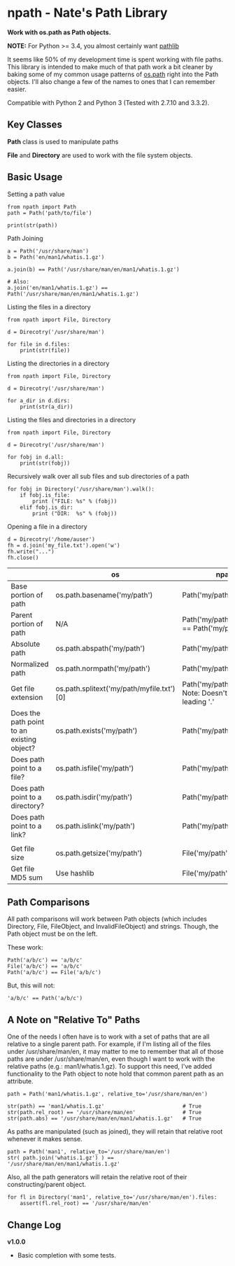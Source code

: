 npath - Nate's Path Library
===========================

**Work with os.path as Path objects.**

**NOTE:** For Python >= 3.4, you almost certainly want
[pathlib](https://docs.python.org/3/library/pathlib.html)

It seems like 50% of my development time is spent working with file paths.
This library is intended to make much of that path work a bit cleaner
by baking some of my common usage patterns of
[os.path](https://docs.python.org/2/library/os.path.html) right into the 
Path objects.  I'll also change a few of the names to ones that
I can remember easier.

Compatible with Python 2 and Python 3
(Tested with 2.7.10 and 3.3.2).


Key Classes
-----------

**Path** class is used to manipulate paths
 
**File** and **Directory** are used to work with the file system
objects.


Basic Usage
-----------

Setting a path value 

    from npath import Path
    path = Path('path/to/file')
    
    print(str(path))
    
    
Path Joining

    a = Path('/usr/share/man')
    b = Path('en/man1/whatis.1.gz')
    
    a.join(b) == Path('/usr/share/man/en/man1/whatis.1.gz')
    
    # Also:
    a.join('en/man1/whatis.1.gz') == Path('/usr/share/man/en/man1/whatis.1.gz')
    
    
Listing the files in a directory

    from npath import File, Directory
    
    d = Direcotry('/usr/share/man')
    
    for file in d.files:
        print(str(file))


Listing the directories in a directory

    from npath import File, Directory
    
    d = Direcotry('/usr/share/man')
    
    for a_dir in d.dirs:
        print(str(a_dir))


Listing the files and directories in a directory

    from npath import File, Directory
    
    d = Direcotry('/usr/share/man')
    
    for fobj in d.all:
        print(str(fobj))


Recursively walk over all sub files and sub directories of a path

    for fobj in Directory('/usr/share/man').walk():
        if fobj.is_file:
            print ("FILE: %s" % (fobj))
        elif fobj.is_dir:
            print ("DIR:  %s" % (fobj))


Opening a file in a directory

    d = Direcotry('/home/auser')
    fh = d.join('my_file.txt').open('w')
    fh.write("...")
    fh.close()


|                                            | os                                        | npath                                                        |
|--------------------------------------------|-------------------------------------------|--------------------------------------------------------------|
| Base portion of path                       | os.path.basename('my/path')               | Path('my/path').basename                                     |
| Parent portion of path                     | N/A                                       | Path('my/path/to').parent == Path('my/path')                 |
| Absolute path                              | os.path.abspath('my/path')                | Path('my/path').abs                                          |
| Normalized path                            | os.path.normpath('my/path')               | Path('my/path').norm                                         |
| Get file extension                         | os.path.splitext('my/path/myfile.txt')[0] | Path('my/path/myfile.txt') Note: Doesn't include leading '.' |
| Does the path point to an existing object? | os.path.exists('my/path')                 | Path('my/path').exists                                       |
| Does path point to a file?                 | os.path.isfile('my/path')                 | Path('my/path').is_file                                      |
| Does path point to a directory?            | os.path.isdir('my/path')                  | Path('my/path').is_dir                                       |
| Does path point to a link?                 | os.path.islink('my/path')                 | Path('my/path').is_link                                      |
|                                            |                                           |                                                              |
| Get file size                              | os.path.getsize('my/path')                | File('my/path').size                                         |
| Get file MD5 sum                           | Use hashlib                               | File('my/path').md5                                          |


Path Comparisons
----------------

All path comparisons will work between Path objects (which includes
Directory, File, FileObject, and InvalidFileObject) and strings.  Though,
the Path object must be on the left.

These work:
    
    Path('a/b/c') == 'a/b/c'
    File('a/b/c') == 'a/b/c'
    Path('a/b/c') == File('a/b/c')

But, this will not:

    'a/b/c' == Path('a/b/c')
    

A Note on "Relative To" Paths
-----------------------------

One of the needs I often have is to work with a set of paths that are
all relative to a single parent path.  For example, if I'm listing all
of the files under /usr/share/man/en, it may matter to me to remember
that all of those paths are under /usr/share/man/en, even though I want
to work with the relative paths (e.g.: man1/whatis.1.gz).  To support
this need, I've added functionality to the Path object to note hold that
common parent path as an attribute.

    path = Path('man1/whatis.1.gz', relative_to='/usr/share/man/en')
    
    str(path) == 'man1/whatis.1.gz'                         # True
    str(path.rel_root) == '/usr/share/man/en'               # True
    str(path.abs) == '/usr/share/man/en/man1/whatis.1.gz'   # True
    
As paths are manipulated (such as joined), they will retain that
relative root whenever it makes sense.
    
    path = Path('man1', relative_to='/usr/share/man/en')
    str( path.join('whatis.1.gz') ) == '/usr/share/man/en/man1/whatis.1.gz'
    
Also, all the path generators will retain the relative root of their
constructing/parent object.

    for fl in Directory('man1', relative_to='/usr/share/man/en').files:
        assert(fl.rel_root) == '/usr/share/man/en'



Change Log
----------

**v1.0.0**

  - Basic completion with some tests.